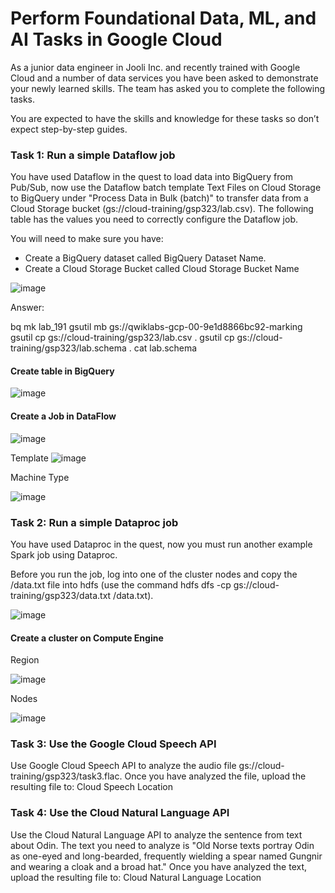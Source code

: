 # Perform Foundational Data, ML, and AI Tasks in Google Cloud


As a junior data engineer in Jooli Inc. and recently trained with Google Cloud and a number of data services you have been asked to demonstrate your newly learned skills. The team has asked you to complete the following tasks.

You are expected to have the skills and knowledge for these tasks so don’t expect step-by-step guides.

### Task 1: Run a simple Dataflow job

You have used Dataflow in the quest to load data into BigQuery from Pub/Sub, now use the Dataflow batch template Text Files on Cloud Storage to BigQuery under "Process Data in Bulk (batch)" to transfer data from a Cloud Storage bucket (gs://cloud-training/gsp323/lab.csv). The following table has the values you need to correctly configure the Dataflow job.

You will need to make sure you have:

- Create a BigQuery dataset called BigQuery Dataset Name.
- Create a Cloud Storage Bucket called Cloud Storage Bucket Name

![image](https://github.com/moniquecardoso25/Google-Cloud/assets/140358716/bc8c9a2d-3c04-4405-96d6-14be33f1ec39)

Answer:

bq mk lab_191
gsutil mb gs://qwiklabs-gcp-00-9e1d8866bc92-marking
gsutil cp gs://cloud-training/gsp323/lab.csv .
gsutil cp gs://cloud-training/gsp323/lab.schema .
cat lab.schema


####  Create table in BigQuery
![image](https://github.com/moniquecardoso25/Google-Cloud/assets/140358716/0f9a09d0-783b-4e84-8bd8-f2b7f3083e0e)


#### Create a Job in DataFlow
![image](https://github.com/moniquecardoso25/Google-Cloud/assets/140358716/13e83dd4-8042-47b7-bb89-4b1739494cb2)

Template
![image](https://github.com/moniquecardoso25/Google-Cloud/assets/140358716/e6aae793-8727-483e-8c7a-8f806179d09e)

Machine Type

![image](https://github.com/moniquecardoso25/Google-Cloud/assets/140358716/05de103c-9977-4205-b92d-c2598569fb17)



### Task 2: Run a simple Dataproc job
You have used Dataproc in the quest, now you must run another example Spark job using Dataproc.

Before you run the job, log into one of the cluster nodes and copy the /data.txt file into hdfs (use the command hdfs dfs -cp gs://cloud-training/gsp323/data.txt /data.txt).

![image](https://github.com/moniquecardoso25/Google-Cloud/assets/140358716/d8b99a01-1767-4881-aa27-6046bfc50969)

#### Create a cluster on Compute Engine

Region

![image](https://github.com/moniquecardoso25/Google-Cloud/assets/140358716/645bb195-90c4-4926-a76e-86dc2065391e)


Nodes

![image](https://github.com/moniquecardoso25/Google-Cloud/assets/140358716/084e09da-5369-4535-a60c-ce3097642005)






### Task 3: Use the Google Cloud Speech API

Use Google Cloud Speech API to analyze the audio file gs://cloud-training/gsp323/task3.flac. Once you have analyzed the file, upload the resulting file to: Cloud Speech Location






### Task 4: Use the Cloud Natural Language API
Use the Cloud Natural Language API to analyze the sentence from text about Odin. The text you need to analyze is "Old Norse texts portray Odin as one-eyed and long-bearded, frequently wielding a spear named Gungnir and wearing a cloak and a broad hat." Once you have analyzed the text, upload the resulting file to: Cloud Natural Language Location





